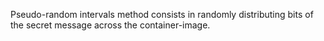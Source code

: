 Pseudo-random intervals method consists in randomly distributing bits of the secret message across the container-image.